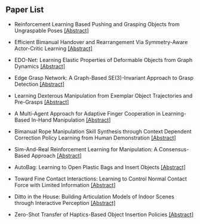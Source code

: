 ## Paper List

- Reinforcement Learning Based Pushing and Grasping Objects from Ungraspable Poses
[[Abstract]](https://events.infovaya.com/presentation?id=91787)

- Efficient Bimanual Handover and Rearrangement Via Symmetry-Aware Actor-Critic Learning
[[Abstract]](https://events.infovaya.com/presentation?id=91790)

- EDO-Net: Learning Elastic Properties of Deformable Objects from Graph Dynamics
[[Abstract]](https://events.infovaya.com/presentation?id=91793)

- Edge Grasp Network: A Graph-Based SE(3)-Invariant Approach to Grasp Detection
[[Abstract]](https://events.infovaya.com/presentation?id=91796)

- Learning Dexterous Manipulation from Exemplar Object Trajectories and Pre-Grasps
[[Abstract]](https://events.infovaya.com/presentation?id=91799)

- A Multi-Agent Approach for Adaptive Finger Cooperation in Learning-Based In-Hand Manipulation
[[Abstract]](https://events.infovaya.com/presentation?id=91802)

- Bimanual Rope Manipulation Skill Synthesis through Context Dependent Correction Policy Learning from Human Demonstration
[[Abstract]](https://events.infovaya.com/presentation?id=91805)

- Sim-And-Real Reinforcement Learning for Manipulation: A Consensus-Based Approach
[[Abstract]](https://events.infovaya.com/presentation?id=91808)

- AutoBag: Learning to Open Plastic Bags and Insert Objects
[[Abstract]](https://events.infovaya.com/presentation?id=91811)

- Toward Fine Contact Interactions: Learning to Control Normal Contact Force with Limited Information
[[Abstract]](https://events.infovaya.com/presentation?id=91814)

- Ditto in the House: Building Articulation Models of Indoor Scenes through Interactive Perception
[[Abstract]](https://events.infovaya.com/presentation?id=91817)

- Zero-Shot Transfer of Haptics-Based Object Insertion Policies
[[Abstract]](https://events.infovaya.com/presentation?id=91820)

